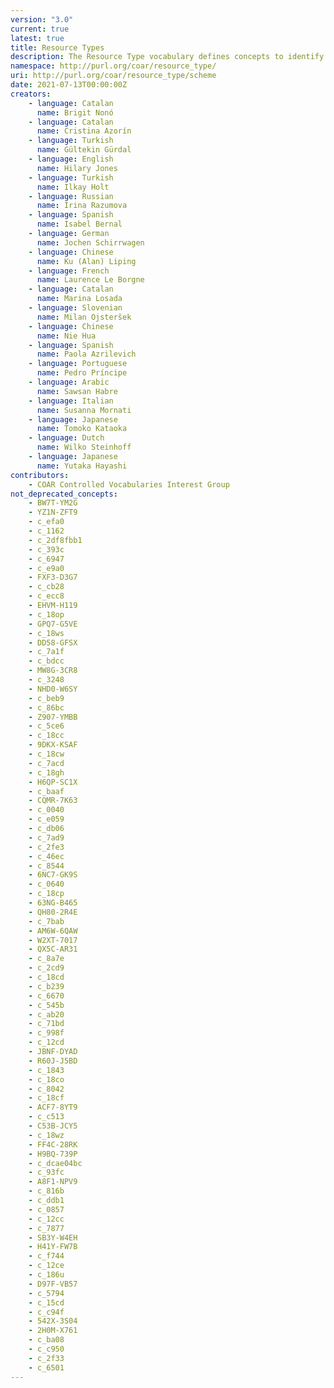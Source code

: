 ```yaml
---
version: "3.0"
current: true
latest: true
title: Resource Types
description: The Resource Type vocabulary defines concepts to identify the genre of a resource. Such resources, like publications, research data, audio and video objects, are typically deposited in institutional and thematic repositories or published in ejournals. This vocabulary supports a hierarchical model that relates narrower and broader concepts. Multilingual labels regard regional distinctions in language and term. Concepts of this vocabulary are mapped with terms and concepts of similar vocabularies and dictionaries.
namespace: http://purl.org/coar/resource_type/
uri: http://purl.org/coar/resource_type/scheme
date: 2021-07-13T00:00:00Z
creators:
    - language: Catalan
      name: Brigit Nonó
    - language: Catalan
      name: Cristina Azorín
    - language: Turkish
      name: Gültekin Gürdal
    - language: English
      name: Hilary Jones
    - language: Turkish
      name: Ilkay Holt
    - language: Russian
      name: Irina Razumova
    - language: Spanish
      name: Isabel Bernal
    - language: German
      name: Jochen Schirrwagen
    - language: Chinese
      name: Ku (Alan) Liping
    - language: French
      name: Laurence Le Borgne
    - language: Catalan
      name: Marina Losada
    - language: Slovenian
      name: Milan Ojsteršek
    - language: Chinese
      name: Nie Hua
    - language: Spanish
      name: Paola Azrilevich
    - language: Portuguese
      name: Pedro Príncipe
    - language: Arabic
      name: Sawsan Habre
    - language: Italian
      name: Susanna Mornati
    - language: Japanese
      name: Tomoko Kataoka
    - language: Dutch
      name: Wilko Steinhoff
    - language: Japanese
      name: Yutaka Hayashi
contributors:
    - COAR Controlled Vocabularies Interest Group
not_deprecated_concepts:
    - BW7T-YM2G
    - YZ1N-ZFT9
    - c_efa0
    - c_1162
    - c_2df8fbb1
    - c_393c
    - c_6947
    - c_e9a0
    - FXF3-D3G7
    - c_cb28
    - c_ecc8
    - EHVM-H119
    - c_18op
    - GPQ7-G5VE
    - c_18ws
    - DD58-GFSX
    - c_7a1f
    - c_bdcc
    - MW8G-3CR8
    - c_3248
    - NHD0-W6SY
    - c_beb9
    - c_86bc
    - Z907-YMBB
    - c_5ce6
    - c_18cc
    - 9DKX-KSAF
    - c_18cw
    - c_7acd
    - c_18gh
    - H6QP-SC1X
    - c_baaf
    - CQMR-7K63
    - c_0040
    - c_e059
    - c_db06
    - c_7ad9
    - c_2fe3
    - c_46ec
    - c_8544
    - 6NC7-GK9S
    - c_0640
    - c_18cp
    - 63NG-B465
    - QH80-2R4E
    - c_7bab
    - AM6W-6QAW
    - W2XT-7017
    - QX5C-AR31
    - c_8a7e
    - c_2cd9
    - c_18cd
    - c_b239
    - c_6670
    - c_545b
    - c_ab20
    - c_71bd
    - c_998f
    - c_12cd
    - JBNF-DYAD
    - R60J-J5BD
    - c_1843
    - c_18co
    - c_8042
    - c_18cf
    - ACF7-8YT9
    - c_c513
    - C53B-JCY5
    - c_18wz
    - FF4C-28RK
    - H9BQ-739P
    - c_dcae04bc
    - c_93fc
    - A8F1-NPV9
    - c_816b
    - c_ddb1
    - c_0857
    - c_12cc
    - c_7877
    - SB3Y-W4EH
    - H41Y-FW7B
    - c_f744
    - c_12ce
    - c_186u
    - D97F-VB57
    - c_5794
    - c_15cd
    - c_c94f
    - 542X-3S04
    - 2H0M-X761
    - c_ba08
    - c_c950
    - c_2f33
    - c_6501
---
```



